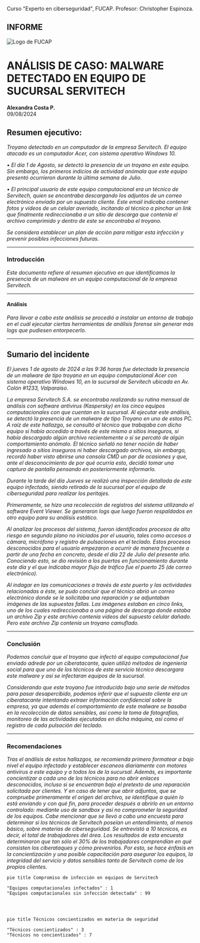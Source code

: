 Curso "Experto en ciberseguridad", FUCAP.
Profesor: Christopher Espinoza.


## INFORME

![Logo de FUCAP](https://www.funcap.cl/wp-content/uploads/2019/08/LOGO-FUCAP.png)


# **ANÁLISIS DE CASO: MALWARE DETECTADO EN EQUIPO DE SUCURSAL SERVITECH**

**Alexandra Costa P.**  
09/08/2024  



## Resumen ejecutivo:


*Troyano detectado en un computador de la empresa Servitech.*
*El equipo atacado es un computador Acer, con sistema operativo Windows 10.*

•	*El día 1 de Agosto, se detectó la presencia de un troyano en este equipo. Sin embargo, los primeros indicios de actividad anómala que este equipo presentó ocurrieron durante la última semana de Julio.*

• *El principal usuario de este equipo computacional era un técnico de Servitech, quien se encontraba descargando los adjuntos de un correo electrónico enviado por un supuesto cliente. Este email indicaba contener fotos y videos de un celular averiado, incitando al técnico a pinchar un link que finalmente redireccionaba a un sitio de descarga que contenía el archivo comprimido y dentro de este se encontraba el troyano.*

*Se considera establecer un plan de acción para mitigar esta infección y prevenir posibles infecciones futuras.*

---


### Introducción

*Este documento refiere al  resumen ejecutivo en que identificamos la presencia de un malware en un equipo computacional de la empresa Servitech.*

---

#### Análisis


*Para llevar a cabo este análisis se procedió a instalar un entorno de trabajo en el cuál ejecutar ciertas herramientas de análisis forense sin generar más logs que pudiesen entorpecerlo.*

---


## Sumario del incidente

*El jueves 1 de agosto de 2024 a las 9:36 horas fue detectada la presencia de un malware de tipo troyano en un equipo computacional Acer con sistema operativo Windows 10, en la sucursal de Servitech ubicada en Av. Colón #1233, Valparaíso.*

*La empresa Servitech S.A. se encontraba realizando su rutina mensual de análisis con software antivirus (Kaspersky) en los cinco equipos computacionales con que cuentan en la sucursal. Al ejecutar este análisis, se detectó la presencia de un malware de tipo Troyano en uno de estos PC. A raíz de este hallazgo, se consultó al técnico que trabajaba con dicho equipo si había accedido a través de este mismo a sitios inseguros, si había descargado algún archivo recientemente o si se percató de algún comportamiento anómalo. El técnico señaló no tener noción de haber ingresado a sitios inseguros ni haber descargado archivos, sin embargo, recordó haber visto abrirse una consola CMD un par de ocasiones y que, ante el desconocimiento de por qué ocurría esto, decidió tomar una captura de pantalla pensando en posteriormente informarlo.*


*Durante la tarde del día Jueves se realizó una inspección detallada de este equipo infectado, siendo retirado de la sucursal por el equipo de ciberseguridad para realizar los peritajes.*

*Primeramente, se hizo una recolección de registros del sistema utilizando el software Event Viewer. Se generaron logs que luego fueron respaldados en otro equipo para su análisis estático.*

*Al analizar los procesos del sistema, fueron identificados procesos de alto riesgo en segundo plano no iniciados por el usuario, tales como accesos a cámara, micrófono y registro de pulsaciones en el teclado. Estos procesos desconocidos para el usuario empezaron a ocurrir de manera frecuente a partir de una fecha en concreto, desde el día 22 de Julio del presente año. Conociendo esto, se dio revisión a los puertos en funcionamiento durante este día y el que indicaba mayor flujo de tráfico fue el puerto 25 (de correo electrónico).*

*Al indagar en las comunicaciones a través de este puerto y las actividades relacionadas a éste, se pudo concluir que el técnico abrió un correo electrónico donde se le solicitaba una reparación y se adjuntaban imágenes de las supuestas fallas. Las imágenes estaban en cinco links, uno de los cuales redireccionaba a una página de descarga donde estaba un archivo Zip y este archivo contenía videos del supuesto celular dañado. Pero este archivo Zip contenía un troyano camuflado.*

---

### Conclusión

*Podemos concluir que el troyano que infectó al equipo computacional fue enviado adrede por un ciberatacante, quien utilizó métodos de ingeniería social para que uno de los técnicos de este servicio técnico descargara este malware y así se infectaran equipos de la sucursal.* 

*Considerando que este troyano fue introducido bajo una serie de métodos para pasar desapercibido, podemos inferir que el supuesto cliente era un ciberatacante intentando extraer información confidencial sobre la empresa, ya que además el comportamiento de este malware se basaba en la recolección de datos sensibles, así como la toma de fotografías, monitoreo de las actividades ejecutadas en dicha máquina, así como el registro de cada pulsación del teclado.* 

---


### Recomendaciones

*Tras el análisis de estos hallazgos, se recomienda primero formatear a bajo nivel el equipo infectado y establecer escaneos diariamente con motores antivirus a este equipo y a todos los de la sucursal. Además, es importante concientizar a cada uno de los técnicos para no abrir enlaces desconocidos, incluso si se encuentran bajo el pretexto de una reparación solicitada por clientes. Y en caso de tener que abrir adjuntos, que se compruebe primeramente el origen del archivo, se identifique a quién lo está enviando y con qué fin, para proceder después a abrirlo en un entorno controlado: mediante uso de sandbox y así no comprometer la seguridad de los equipos.*
*Cabe mencionar que se llevó a cabo una encuesta para determinar si los técnicos de Servitech poseían un entendimiento, al menos básico, sobre materias de ciberseguridad.*
*Se entrevistó a 10 técnicos, es decir, el total de trabajadores del área.*
*Los resultados de esta encuesta determinaron que tan sólo el 30% de los trabajadores comprendían en qué consisten los ciberataques y cómo prevenirlos.*
*Por esto, se hace énfasis en la concientización y una posible capacitación para asegurar los equipos, la integridad del servicio y datos sensibles tanto de Servitech como de los propios clientes.*



```mermaid
pie title Compromiso de infección en equipos de Servitech

"Equipos computacionales infectados" : 1
"Equipos computacionales sin infección detectada" : 99




```

```mermaid
pie title Técnicos concientizados en materia de seguridad

"Técnicos concientizados" : 3
"Técnicos no concientizados" : 7












